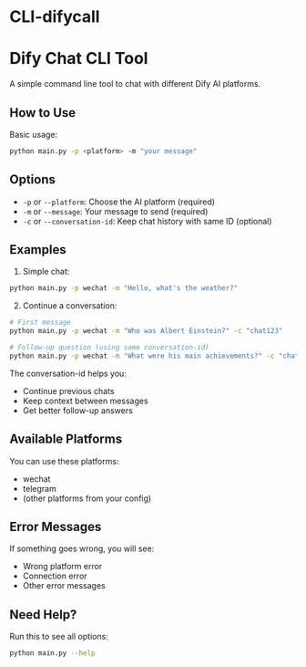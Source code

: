 # CLI-difycall
# Dify Chat CLI Tool

A simple command line tool to chat with different Dify AI platforms.

## How to Use

Basic usage:
```bash
python main.py -p <platform> -m "your message"
```

## Options

- `-p` or `--platform`: Choose the AI platform (required)
- `-m` or `--message`: Your message to send (required)
- `-c` or `--conversation-id`: Keep chat history with same ID (optional)

## Examples

1. Simple chat:
```bash
python main.py -p wechat -m "Hello, what's the weather?"
```

2. Continue a conversation:
```bash
# First message
python main.py -p wechat -m "Who was Albert Einstein?" -c "chat123"

# Follow-up question (using same conversation-id)
python main.py -p wechat -m "What were his main achievements?" -c "chat123"
```

The conversation-id helps you:
- Continue previous chats
- Keep context between messages
- Get better follow-up answers

## Available Platforms

You can use these platforms:
- wechat
- telegram
- (other platforms from your config)

## Error Messages

If something goes wrong, you will see:
- Wrong platform error
- Connection error
- Other error messages

## Need Help?

Run this to see all options:
```bash
python main.py --help
```